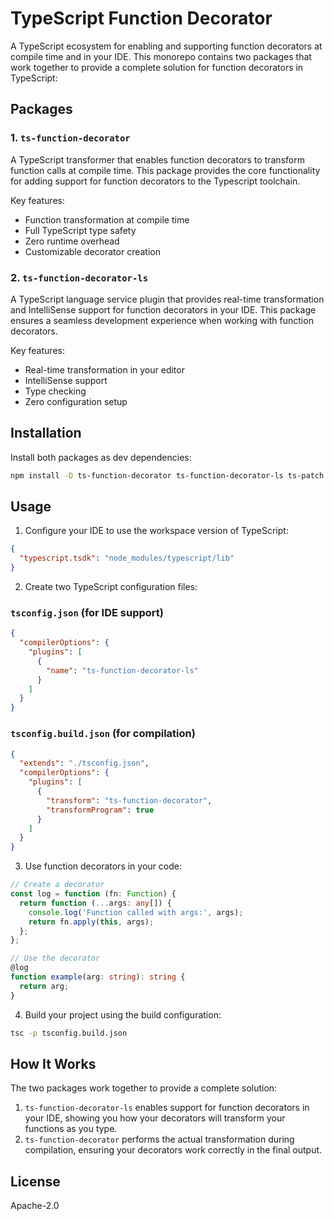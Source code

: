 # TypeScript Function Decorator

A TypeScript ecosystem for enabling and supporting function decorators at compile time and in your IDE. This monorepo contains two packages that work together to provide a complete solution for function decorators in TypeScript:

## Packages

### 1. `ts-function-decorator`

A TypeScript transformer that enables function decorators to transform function calls at compile time. This package provides the core functionality for adding support for function decorators to the Typescript toolchain.

Key features:

- Function transformation at compile time
- Full TypeScript type safety
- Zero runtime overhead
- Customizable decorator creation

### 2. `ts-function-decorator-ls`

A TypeScript language service plugin that provides real-time transformation and IntelliSense support for function decorators in your IDE. This package ensures a seamless development experience when working with function decorators.

Key features:

- Real-time transformation in your editor
- IntelliSense support
- Type checking
- Zero configuration setup

## Installation

Install both packages as dev dependencies:

```bash
npm install -D ts-function-decorator ts-function-decorator-ls ts-patch
```

## Usage

1. Configure your IDE to use the workspace version of TypeScript:

```json
{
  "typescript.tsdk": "node_modules/typescript/lib"
}
```

2. Create two TypeScript configuration files:

### `tsconfig.json` (for IDE support)

```json
{
  "compilerOptions": {
    "plugins": [
      {
        "name": "ts-function-decorator-ls"
      }
    ]
  }
}
```

### `tsconfig.build.json` (for compilation)

```json
{
  "extends": "./tsconfig.json",
  "compilerOptions": {
    "plugins": [
      {
        "transform": "ts-function-decorator",
        "transformProgram": true
      }
    ]
  }
}
```

3. Use function decorators in your code:

```typescript
// Create a decorator
const log = function (fn: Function) {
  return function (...args: any[]) {
    console.log('Function called with args:', args);
    return fn.apply(this, args);
  };
};

// Use the decorator
@log
function example(arg: string): string {
  return arg;
}
```

4. Build your project using the build configuration:

```bash
tsc -p tsconfig.build.json
```

## How It Works

The two packages work together to provide a complete solution:

1. `ts-function-decorator-ls` enables support for function decorators in your IDE, showing you how your decorators will transform your functions as you type.
2. `ts-function-decorator` performs the actual transformation during compilation, ensuring your decorators work correctly in the final output.

## License

Apache-2.0
